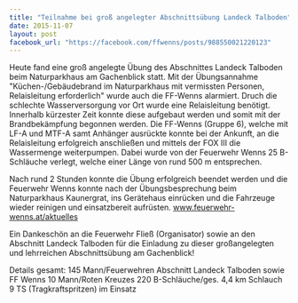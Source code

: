 ```yaml
---
title: "Teilnahme bei groß angelegter Abschnittsübung Landeck Talboden"
date: 2015-11-07
layout: post
facebook_url: "https://facebook.com/ffwenns/posts/988550021220123"
---
```


Heute fand eine groß angelegte Übung des Abschnittes Landeck Talboden beim Naturparkhaus am Gachenblick statt. Mit der Übungsannahme "Küchen-/Gebäudebrand im Naturparkhaus mit vermissten Personen, Relaisleitung erforderlich" wurde auch die FF-Wenns alarmiert. Druch die schlechte Wasserversorgung vor Ort wurde eine Relaisleitung benötigt. Innerhalb kürzester Zeit konnte diese aufgebaut werden und somit mit der Brandbekämpfung begonnen werden. Die FF-Wenns (Gruppe 6), welche mit LF-A und MTF-A samt Anhänger ausrückte konnte bei der Ankunft, an die Relaisleitung erfolgreich anschließen und mittels der FOX III die Wassermenge weiterpumpen. Dabei wurde von der Feuerwehr Wenns 25 B-Schläuche verlegt, welche einer Länge von rund 500 m entsprechen.

Nach rund 2 Stunden konnte die Übung erfolgreich beendet werden und die Feuerwehr Wenns konnte nach der Übungsbesprechung beim Naturparkhaus Kaunergrat, ins Gerätehaus einrücken und die Fahrzeuge wieder reinigen und einsatzbereit aufrüsten.
www.feuerwehr-wenns.at/aktuelles

Ein Dankeschön an die Feuerwehr Fließ (Organisator) sowie an den Abschnitt Landeck Talboden für die Einladung zu dieser großangelegten und lehrreichen Abschnittsübung am Gachenblick!

Details gesamt:
145 Mann/Feuerwehren Abschnitt Landeck Talboden sowie FF Wenns 
10 Mann/Roten Kreuzes
220 B-Schläuche/ges. 4,4 km Schlauch
9 TS (Tragkraftspritzen) im Einsatz